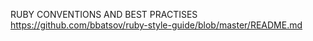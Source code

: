 RUBY CONVENTIONS AND BEST PRACTISES
https://github.com/bbatsov/ruby-style-guide/blob/master/README.md



